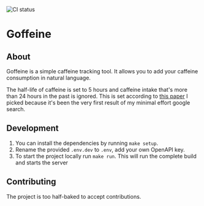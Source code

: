 ![CI status](https://github.com/MartinGallauner/goffeine/actions/workflows/ci.yml/badge.svg)

# Goffeine

## About
Goffeine is a simple caffeine tracking tool.
It allows you to add your caffeine consumption in natural language. 

The half-life of caffeine is set to 5 hours and caffeine intake that's more than 24 hours in the past is ignored.
This is set according to [this paper](https://www.ncbi.nlm.nih.gov/books/NBK223808/#:~:text=The%20mean%20half%2Dlife%20of,et%20al.%2C%201989)
I picked because it's been the very first result of my minimal effort google search.



## Development

1. You can install the dependencies by running `make setup`.
2. Rename the provided `.env.dev` to `.env`, add your own OpenAPI key.
3. To start the project locally run `make run`. This will run the complete build and starts the server


## Contributing 

The project is too half-baked to accept contributions.



